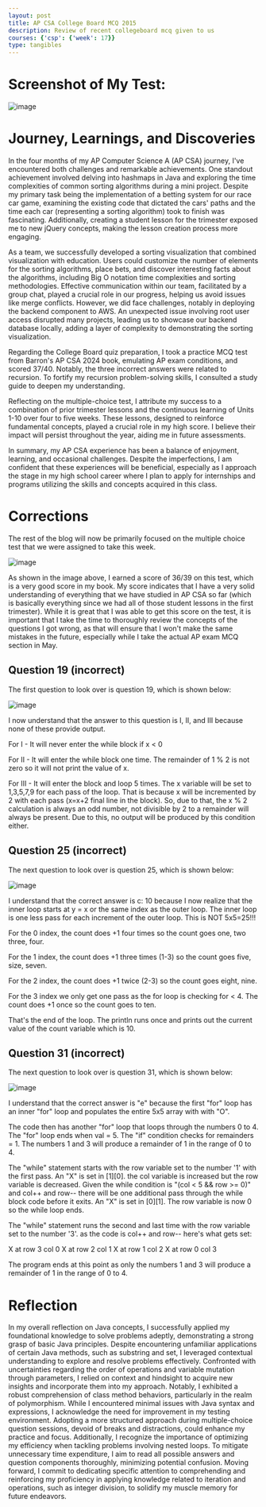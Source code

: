```yaml
---
layout: post
title: AP CSA College Board MCQ 2015 
description: Review of recent collegeboard mcq given to us
courses: {'csp': {'week': 17}}
type: tangibles
---
```


# Screenshot of My Test:

![image](https://github.com/raunak2007/csa-pages/assets/41299387/f25daa3b-6425-432c-a2fd-c7084de24201)


# Journey, Learnings, and Discoveries

In the four months of my AP Computer Science A (AP CSA) journey, I've encountered both challenges and remarkable achievements. One standout achievement involved delving into hashmaps in Java and exploring the time complexities of common sorting algorithms during a mini project. Despite my primary task being the implementation of a betting system for our race car game, examining the existing code that dictated the cars' paths and the time each car (representing a sorting algorithm) took to finish was fascinating. Additionally, creating a student lesson for the trimester exposed me to new jQuery concepts, making the lesson creation process more engaging.

As a team, we successfully developed a sorting visualization that combined visualization with education. Users could customize the number of elements for the sorting algorithms, place bets, and discover interesting facts about the algorithms, including Big O notation time complexities and sorting methodologies. Effective communication within our team, facilitated by a group chat, played a crucial role in our progress, helping us avoid issues like merge conflicts. However, we did face challenges, notably in deploying the backend component to AWS. An unexpected issue involving root user access disrupted many projects, leading us to showcase our backend database locally, adding a layer of complexity to demonstrating the sorting visualization.

Regarding the College Board quiz preparation, I took a practice MCQ test from Barron's AP CSA 2024 book, emulating AP exam conditions, and scored 37/40. Notably, the three incorrect answers were related to recursion. To fortify my recursion problem-solving skills, I consulted a study guide to deepen my understanding.

Reflecting on the multiple-choice test, I attribute my success to a combination of prior trimester lessons and the continuous learning of Units 1-10 over four to five weeks. These lessons, designed to reinforce fundamental concepts, played a crucial role in my high score. I believe their impact will persist throughout the year, aiding me in future assessments.

In summary, my AP CSA experience has been a balance of enjoyment, learning, and occasional challenges. Despite the imperfections, I am confident that these experiences will be beneficial, especially as I approach the stage in my high school career where I plan to apply for internships and programs utilizing the skills and concepts acquired in this class.

# Corrections

The rest of the blog will now be primarily focused on the multiple choice test that we were assigned to take this week. 


![image](https://github.com/raunak2007/csa-pages/assets/41299387/f9d40594-a7e7-43ae-9cb3-5d1216072f70)


As shown in the image above, I earned a score of 36/39 on this test, which is a very good score in my book. My score indicates that I have a very solid understanding of everything that we have studied in AP CSA so far (which is basically everything since we had all of those student lessons in the first trimester). While it is great that I was able to get this score on the test, it is important that I take the time to thoroughly review the concepts of the questions I got wrong, as that will ensure that I won't make the same mistakes in the future, especially while I take the actual AP exam MCQ section in May. 




## Question 19 (incorrect)

The first question to look over is question 19, which is shown below:

![image](https://github.com/raunak2007/csa-pages/assets/41299387/5d6199c1-5099-4022-b52d-024fb42c3c01)


I now understand that the answer to this question is I, II, and III because none of these provide output.

For I - It will never enter the while block if x < 0

For II - It will enter the while block one time. The remainder of 1 % 2 is not zero so it will not print the value of x.

For III - It will enter the block and loop 5 times. The x variable will be set to 1,3,5,7,9 for each pass of the loop. That is because x will be incremented by 2 with each pass (x=x+2 final line in the block). So, due to that, the x % 2 calculation is always an odd number, not divisible by 2 to a remainder will always be present. Due to this, no output will be produced by this condition either.



## Question 25 (incorrect)

The next question to look over is question 25, which is shown below:

![image](https://github.com/raunak2007/csa-pages/assets/41299387/96f6d1c8-3871-45a5-9ae8-58d2744e82aa)


I understand that the correct answer is c: 10 because I now realize that the inner loop starts at y = x or the same index as the outer loop. The inner loop is one less pass for each increment of the outer loop. This is NOT 5x5=25!!!

For the 0 index, the count does +1 four times so the count goes one, two three, four.

For the 1 index, the count does +1 three times (1-3) so the count goes five, size, seven.

For the 2 index, the count does +1 twice (2-3) so the count goes eight, nine.

For the 3 index we only get one pass as the for loop is checking for < 4. The count does +1 once so the count goes to ten.

That's the end of the loop. The println runs once and prints out the current value of the count variable which is 10.


## Question 31 (incorrect)

The next question to look over is question 31, which is shown below:

![image](https://github.com/raunak2007/csa-pages/assets/41299387/b69cd159-8cba-41d7-87aa-2d715db61c3a)

I understand that the correct answer is "e" because the first "for" loop has an inner "for" loop and populates the entire 5x5 array with with "O".

The code then has another "for" loop that loops through the numbers 0 to 4. The "for" loop ends when val = 5. The "if" condition checks for remainders = 1. The numbers 1 and 3 will produce a remainder of 1 in the range of 0 to 4.

The "while" statement starts with the row variable set to the number '1' with the first pass. An "X" is set in [1][0]. the col variable is increased but the row variable is decreased. Given the while condition is "(col < 5 && row >= 0)" and col++ and row-- there will be one additional pass through the while block code before it exits. An "X" is set in [0][1]. The row variable is now 0 so the while loop ends.

The "while" statement runs the second and last time with the row variable set to the number '3'. as the code is col++ and row-- here's what gets set:

X at row 3 col 0
X at row 2 col 1
X at row 1 col 2
X at row 0 col 3

The program ends at this point as only the numbers 1 and 3 will produce a remainder of 1 in the range of 0 to 4.

# Reflection

In my overall reflection on Java concepts, I successfully applied my foundational knowledge to solve problems adeptly, demonstrating a strong grasp of basic Java principles. Despite encountering unfamiliar applications of certain Java methods, such as substring and set, I leveraged contextual understanding to explore and resolve problems effectively. Confronted with uncertainties regarding the order of operations and variable mutation through parameters, I relied on context and hindsight to acquire new insights and incorporate them into my approach. Notably, I exhibited a robust comprehension of class method behaviors, particularly in the realm of polymorphism. While I encountered minimal issues with Java syntax and expressions, I acknowledge the need for improvement in my testing environment. Adopting a more structured approach during multiple-choice question sessions, devoid of breaks and distractions, could enhance my practice and focus. Additionally, I recognize the importance of optimizing my efficiency when tackling problems involving nested loops. To mitigate unnecessary time expenditure, I aim to read all possible answers and question components thoroughly, minimizing potential confusion. Moving forward, I commit to dedicating specific attention to comprehending and reinforcing my proficiency in applying knowledge related to iteration and operations, such as integer division, to solidify my muscle memory for future endeavors.








